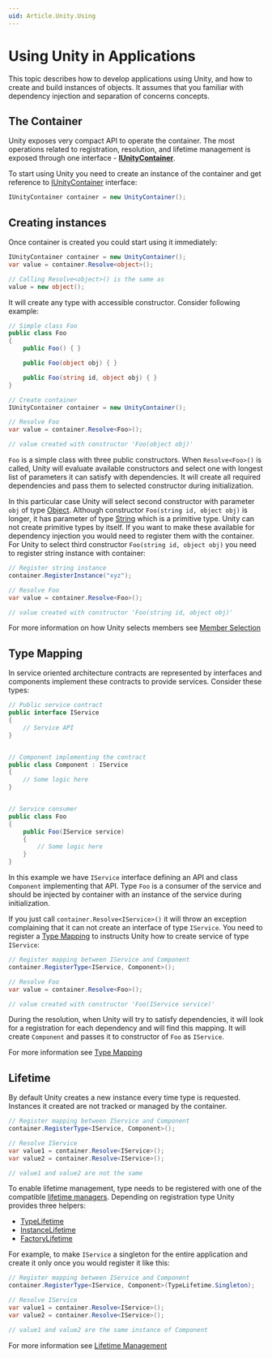 ```yaml
---
uid: Article.Unity.Using
---
```


# Using Unity in Applications

This topic describes how to develop applications using Unity, and how to create and build instances of objects. It assumes that you familiar with dependency injection and separation of concerns concepts.

## The Container

Unity exposes very compact API to operate the container. The most operations related to registration, resolution, and lifetime management is exposed through one interface - **[IUnityContainer](xref:Unity.IUnityContainer)**.

To start using Unity you need to create an instance of the container and get reference to [IUnityContainer](xref:Unity.IUnityContainer) interface:

```cs
IUnityContainer container = new UnityContainer();
```

## Creating instances

Once container is created you could start using it immediately:

```cs
IUnityContainer container = new UnityContainer();
var value = container.Resolve<object>();

// Calling Resolve<object>() is the same as 
value = new object(); 
```

It will create any type with accessible constructor. Consider following example:

```cs
// Simple class Foo
public class Foo
{
    public Foo() { }

    public Foo(object obj) { }

    public Foo(string id, object obj) { }
}

// Create container
IUnityContainer container = new UnityContainer();

// Resolve Foo
var value = container.Resolve<Foo>();

// value created with constructor 'Foo(object obj)'
```

`Foo` is a simple class with three public constructors. When `Resolve<Foo>()` is called, Unity will evaluate available constructors and select one with longest list of parameters it can satisfy with dependencies. It will create all required dependencies and pass them to selected constructor during initialization.

In this particular case Unity will select second constructor with parameter `obj` of type [Object](xref:System.Object). Although constructor `Foo(string id, object obj)` is longer, it has parameter of type [String](xref:System.String) which is a primitive type. Unity can not create primitive types by itself. If you want to make these available for dependency injection you would need to register them with the container. For Unity to select third constructor `Foo(string id, object obj)` you need to register string instance with container:

```cs
// Register string instance
container.RegisterInstance("xyz");

// Resolve Foo
var value = container.Resolve<Foo>();

// value created with constructor 'Foo(string id, object obj)'
```

For more information on how Unity selects members see [Member Selection](xref:Tutorial.Resolution.Selection)

## Type Mapping

In service oriented architecture contracts are represented by interfaces and components implement these contracts to provide services. Consider these types:

```cs
// Public service contract
public interface IService 
{
    // Service API
}


// Component implementing the contract
public class Component : IService
{
    // Some logic here
}


// Service consumer
public class Foo
{
    public Foo(IService service)
    {
        // Some logic here
    }
}
```

In this example we have `IService` interface defining an API and class `Component` implementing that API. Type `Foo` is a consumer of the service and should be injected by container with an instance of the service during initialization.

If you just call `container.Resolve<IService>()` it will throw an exception complaining that it can not create an interface of type `IService`. You need to register a [Type Mapping](xref:Tutorial.Registration.Type.Mapping) to instructs Unity how to create service of type `IService`:

```cs
// Register mapping between IService and Component
container.RegisterType<IService, Component>();

// Resolve Foo
var value = container.Resolve<Foo>();

// value created with constructor 'Foo(IService service)'
```

During the resolution, when Unity will try to satisfy dependencies, it will look for a registration for each dependency and will find this mapping. It will create `Component` and passes it to constructor of `Foo` as `IService`.

For more information see [Type Mapping](xref:Tutorial.Registration.Type.Mapping)

## Lifetime

By default Unity creates a new instance every time type is requested. Instances it created are not tracked or managed by the container.

```cs
// Register mapping between IService and Component
container.RegisterType<IService, Component>();

// Resolve IService
var value1 = container.Resolve<IService>();
var value2 = container.Resolve<IService>();

// value1 and value2 are not the same
```

To enable lifetime management, type needs to be registered with one of the compatible [lifetime managers](xref:Unity.Lifetime). Depending on registration type Unity provides three helpers:

* [TypeLifetime](xref:Unity.TypeLifetime)
* [InstanceLifetime](xref:Unity.InstanceLifetime)
* [FactoryLifetime](xref:Unity.FactoryLifetime)

For example, to make `IService` a singleton for the entire application and create it only once you would register it like this:

```cs
// Register mapping between IService and Component
container.RegisterType<IService, Component>(TypeLifetime.Singleton);

// Resolve IService
var value1 = container.Resolve<IService>();
var value2 = container.Resolve<IService>();

// value1 and value2 are the same instance of Component
```

For more information see [Lifetime Management](xref:Tutorial.Lifetime.Overview)